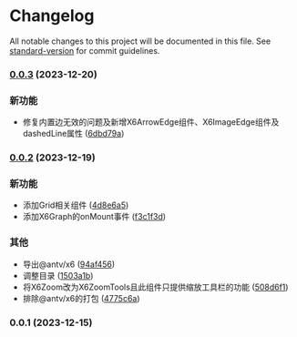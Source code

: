 # Changelog

All notable changes to this project will be documented in this file. See [standard-version](https://github.com/conventional-changelog/standard-version) for commit guidelines.

### [0.0.3](https://github.com/renzp94/x6-react-components/compare/v0.0.2...v0.0.3) (2023-12-20)


### 新功能

* 修复内置边无效的问题及新增X6ArrowEdge组件、X6ImageEdge组件及dashedLine属性 ([6dbd79a](https://github.com/renzp94/x6-react-components/commit/6dbd79a896aed9f3f7f4dd5f24879f16dd036e1a))

### [0.0.2](https://github.com/renzp94/x6-react-components/compare/v0.0.1...v0.0.2) (2023-12-19)


### 新功能

* 添加Grid相关组件 ([4d8e6a5](https://github.com/renzp94/x6-react-components/commit/4d8e6a5cc6e882d565154c13e1cbc0c97d160820))
* 添加X6Graph的onMount事件 ([f3c1f3d](https://github.com/renzp94/x6-react-components/commit/f3c1f3dd3736fbbc2b8ba734ecc28ddb1b6e0311))


### 其他

* 导出@antv/x6 ([94af456](https://github.com/renzp94/x6-react-components/commit/94af456545e5604e2cb8a41d48cac44ff2681c33))
* 调整目录 ([1503a1b](https://github.com/renzp94/x6-react-components/commit/1503a1bc1f53ccfe065502f3bcd3578dcb3ef7a2))
* 将X6Zoom改为X6ZoomTools且此组件只提供缩放工具栏的功能 ([508d6f1](https://github.com/renzp94/x6-react-components/commit/508d6f140498d079926f292af04b4d449ae4377b))
* 排除@antv/x6的打包 ([4775c6a](https://github.com/renzp94/x6-react-components/commit/4775c6a20e4f21c54ded3795b06a171225b88439))

### 0.0.1 (2023-12-15)
